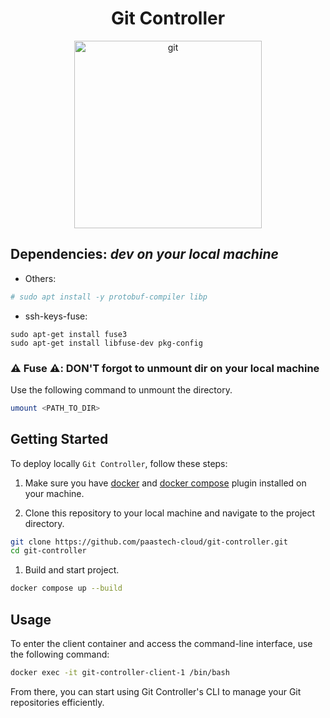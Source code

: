 <h1 align="center">Git Controller</h1>

<p align="center">
    <img src="https://upload.wikimedia.org/wikipedia/commons/thumb/e/e0/Git-logo.svg/1280px-Git-logo.svg.png" alt="git" width=300 />
</p>

## Dependencies: _dev on your local machine_

- Others:

```bash
# sudo apt install -y protobuf-compiler libp
```

- ssh-keys-fuse:

```
sudo apt-get install fuse3
sudo apt-get install libfuse-dev pkg-config
```

### :warning: Fuse :warning:: DON'T forgot to unmount dir on your local machine

Use the following command to unmount the directory.

```bash
umount <PATH_TO_DIR>
```

## Getting Started

To deploy locally `Git Controller`, follow these steps:

1. Make sure you have [docker](https://docs.docker.com/engine/install/) and [docker compose](https://docs.docker.com/compose/install/) plugin installed on your machine.

2. Clone this repository to your local machine and navigate to the project directory.

```bash
git clone https://github.com/paastech-cloud/git-controller.git
cd git-controller
```

1. Build and start project.

```bash
docker compose up --build
```

## Usage

To enter the client container and access the command-line interface, use the following command:

```bash
docker exec -it git-controller-client-1 /bin/bash
```

From there, you can start using Git Controller's CLI to manage your Git repositories efficiently.